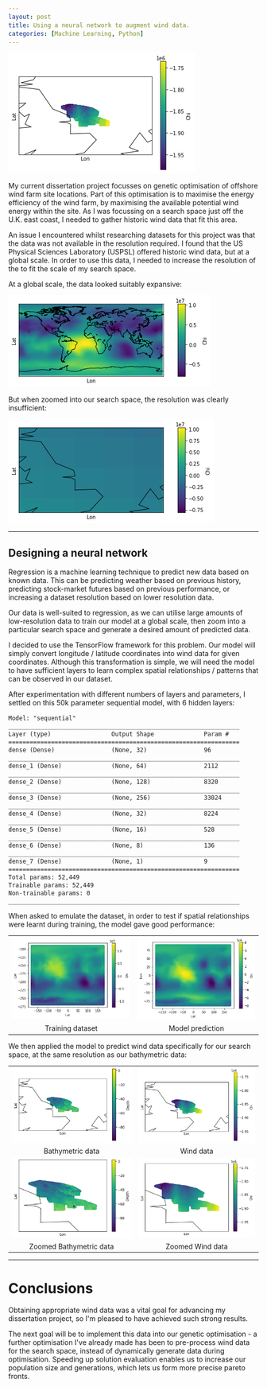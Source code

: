 ```yaml
---
layout: post
title: Using a neural network to augment wind data.
categories: [Machine Learning, Python]
---
```


![](2022-07-27-neural-network-augmentation/wind.png)

My current dissertation project focusses on genetic optimisation of offshore wind farm site locations. Part of this optimisation is to maximise the energy efficiency of the wind farm, by maximising the available potential wind energy within the site. As I was focussing on a search space just off the U.K. east coast, I needed to gather historic wind data that fit this area.

<!--more-->

An issue I encountered whilst researching datasets for this project was that the data was not available in the resolution required. I found that the US Physical Sciences Laboratory (USPSL) offered historic wind data, but at a global scale. In order to use this data, I needed to increase the resolution of the to fit the scale of my search space.

At a global scale, the data looked suitably expansive:

![](2022-07-27-neural-network-augmentation/wind_world.png)

But when zoomed into our search space, the resolution was clearly insufficient:

![](2022-07-27-neural-network-augmentation/wind_uk.png)

---

## Designing a neural network
Regression is a machine learning technique to predict new data based on known data. This can be predicting weather based on previous history, predicting stock-market futures based on previous performance, or increasing a dataset resolution based on lower resolution data.

Our data is well-suited to regression, as we can utilise large amounts of low-resolution data to train our model at a global scale, then zoom into a particular search space and generate a desired amount of predicted data.

I decided to use the TensorFlow framework for this problem. Our model will simply convert longitude / latitude coordinates into wind data for given coordinates. Although this transformation is simple, we will need the model to have sufficient layers to learn complex spatial relationships / patterns that can be observed in our dataset.

After experimentation with different numbers of layers and parameters, I settled on this 50k parameter sequential model, with 6 hidden layers:

```
Model: "sequential"
_________________________________________________________________
Layer (type)                 Output Shape              Param #   
=================================================================
dense (Dense)                (None, 32)                96        
_________________________________________________________________
dense_1 (Dense)              (None, 64)                2112      
_________________________________________________________________
dense_2 (Dense)              (None, 128)               8320      
_________________________________________________________________
dense_3 (Dense)              (None, 256)               33024     
_________________________________________________________________
dense_4 (Dense)              (None, 32)                8224      
_________________________________________________________________
dense_5 (Dense)              (None, 16)                528       
_________________________________________________________________
dense_6 (Dense)              (None, 8)                 136       
_________________________________________________________________
dense_7 (Dense)              (None, 1)                 9         
=================================================================
Total params: 52,449
Trainable params: 52,449
Non-trainable params: 0
_________________________________________________________________
```

When asked to emulate the dataset, in order to test if spatial relationships were learnt during training, the model gave good performance:

| | |
|:---:|:---:|
| ![](2022-07-27-neural-network-augmentation/wind_plot.png) | ![](2022-07-27-neural-network-augmentation/wind_pred_plot.png) |
| Training dataset | Model prediction |

We then applied the model to predict wind data specifically for our search space, at the same resolution as our bathymetric data:

| | |
|:---:|:---:|
| ![](2022-07-27-neural-network-augmentation/bathymetric.png) | ![](2022-07-27-neural-network-augmentation/wind.png) |
| Bathymetric data | Wind data |
| ![](2022-07-27-neural-network-augmentation/bathymetric_zoomed.png) | ![](2022-07-27-neural-network-augmentation/wind_zoomed.png) |
| Zoomed Bathymetric data | Zoomed Wind data |

---

# Conclusions
Obtaining appropriate wind data was a vital goal for advancing my dissertation project, so I'm pleased to have achieved such strong results.

The next goal will be to implement this data into our genetic optimisation - a further optimisation I've already made has been to pre-process wind data for the search space, instead of dynamically generate data during optimisation. Speeding up solution evaluation enables us to increase our population size and generations, which lets us form more precise pareto fronts.
